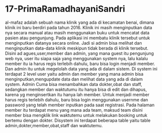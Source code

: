 # 17-PrimaRamadhayaniSandri
al-mafaz adalah sebuah nama klinik yang ada di kecamatan benai, dimana klinik ini baru berdiri pada tahun 2016.  Klinik ini masih menginputkan data nya secara manual atau masih menggunakan buku untuk mencatat data pasien atau pengunjung. Pada aplikasi ini membatu klinik tersebut untuk menginputkan datanya secara online. Jadi si admin bisa melihat dan menginputkan  data-data klinik meskipun tidak berada di klinik tersebut. Disini ad agues,user,member dan admin, yang mana guest itu pengunjung web nya, user itu siapa saja yang menggunakan system nya, lalu kalalu member itu ia harus regis terlebih dahulu, baru bisa login menjadi member. Dan admin itu untuk megelolah data yang ada di dalam sistem. Di system ini terdapat 2 level user yaitu admin dan member yang mana admin bisa menginputkan,mengupdate data  dan  melihat data yang ada di dalam system. Admin Cuma bisa menambahkan data dokter,obat dan staff, sedangkan member dan waktutumu itu hanya bisa di edit dan dihapus, karena yg menginsertkan itu hanya lah member. Untuk menjadi member harus regis terlebih dahulu, baru bisa login menggunakan usernme dan password yang telah member inputkan pada saat registrasi. Pada halaman member itu terdapat menu yang mana ada team, maksud team disini member bisa mengklik link waktutemu untuk melakukan booking untuk bertemu dengan dokter. Disystem ini terdapat beberapa table yaitu table admin,dokter,member,obat,staff dan waktutemu.

